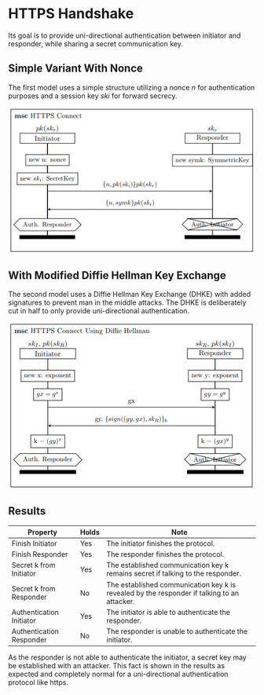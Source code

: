 
# HTTPS Handshake

Its goal is to provide uni-directional authentication between initiator and responder, while sharing a secret communication key.

## Simple Variant With Nonce

The first model uses a simple structure utilizing a nonce _n_ for authentication purposes and a session key _ski_ for forward secrecy.

![MSC of ...](/msc/msc_https.png)

## With Modified Diffie Hellman Key Exchange

The second model uses a Diffie Hellman Key Exchange (DHKE) with added signatures to prevent man in the middle attacks. 
The DHKE is deliberately cut in half to only provide uni-directional authentication.

![MSC of ...](/msc/msc_https_dh.png)

## Results

| Property  | Holds | Note |
| ------------- | ------------- | ------------- |
| Finish Initiator | Yes  | The initiator finishes the protocol. |
| Finish Responder | Yes  | The responder finishes the protocol. |
| Secret k from Initiator | Yes  | The established communication key k remains secret if talking to the responder. |
| Secret k from Responder | No  | The established communication key k is revealed by the responder if talking to an attacker. |
| Authentication Initiator  | Yes  | The initiator is able to authenticate the responder. |
| Authentication Responder  | No  | The responder is unable to authenticate the initiator. |

As the responder is not able to authenticate the initiator, a secret key may be established with an attacker.
This fact is shown in the results as expected and completely normal for a uni-directional authentication protocol like https.
